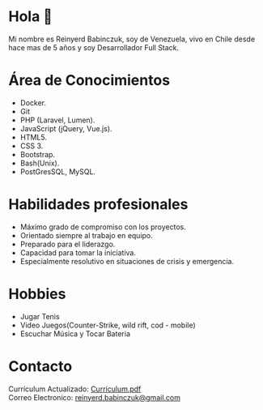 # Hola 👋

Mi nombre es Reinyerd Babinczuk, soy de Venezuela, vivo en Chile desde hace mas de 5 años y soy Desarrollador Full Stack.

# Área de Conocimientos
* Docker.
* Git
* PHP (Laravel, Lumen).
* JavaScript (jQuery, Vue.js).
* HTML5.
* CSS 3.
* Bootstrap.
* Bash(Unix). 
* PostGresSQL, MySQL.

# Habilidades profesionales
* Máximo grado de compromiso con los proyectos.
* Orientado siempre al trabajo en equipo.
* Preparado para el liderazgo.
* Capacidad para tomar la iniciativa.
* Especialmente resolutivo en situaciones de crisis y emergencia.

# Hobbies
* Jugar Tenis
* Video Juegos(Counter-Strike, wild rift, cod - mobile)
* Escuchar Música y Tocar Bateria

# Contacto
Currículum Actualizado: [Currículum.pdf](Curriculum-Reinyerd_Babinczuk.pdf)  
Correo Electronico: reinyerd.babinczuk@gmail.com